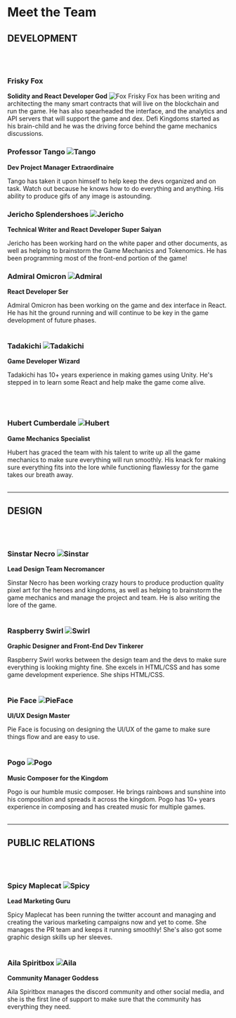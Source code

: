 # Meet the Team

## DEVELOPMENT
<br /><br />

### Frisky Fox
**Solidity and React Developer God**
![Fox](https://dfk-hv.b-cdn.net/website-media/images/fox-100.gif)
Frisky Fox has been writing and architecting the many smart contracts that will live on the blockchain and run the game. He has also spearheaded the interface, and the analytics and API servers that will support the game and dex. Defi Kingdoms started as his brain-child and he was the driving force behind the game mechanics discussions.


### Professor Tango ![Tango](https://dfk-hv.b-cdn.net/website-media/images/tango-100.gif)
**Dev Project Manager Extraordinaire**

Tango has taken it upon himself to help keep the devs organized and on task. Watch out because he knows how to do everything and anything. His ability to produce gifs of any image is astounding.


### Jericho Splendershoes ![Jericho](https://dfk-hv.b-cdn.net/website-media/images/jericho-100.png)
**Technical Writer and React Developer Super Saiyan**

Jericho has been working hard on the white paper and other documents, as well as helping to brainstorm the Game Mechanics and Tokenomics. He has been programming most of the front-end portion of the game!


### Admiral Omicron ![Admiral](https://dfk-hv.b-cdn.net/website-media/images/admiral-100.gif)
**React Developer Ser**

Admiral Omicron has been working on the game and dex interface in React. He has hit the ground running and will continue to be key in the game development of future phases.
<br /><br />


### Tadakichi ![Tadakichi](https://dfk-hv.b-cdn.net/website-media/images/tadakichi-100.gif)
**Game Developer Wizard**

Tadakichi has 10+ years experience in making games using Unity. He's stepped in to learn some React and help make the game come alive.
<br /><br /><br /><br />


### Hubert Cumberdale ![Hubert](https://dfk-hv.b-cdn.net/website-media/images/hubert-100.gif)
**Game Mechanics Specialist**

Hubert has graced the team with his talent to write up all the game mechanics to make sure everything will run smoothly. His knack for making sure everything fits into the lore while functioning flawlessy for the game takes our breath away.
<br /><br />

---

## DESIGN
<br /><br />


### Sinstar Necro ![Sinstar](https://dfk-hv.b-cdn.net/website-media/images/sinstar-100.gif)
**Lead Design Team Necromancer**

Sinstar Necro has been working crazy hours to produce production quality pixel art for the heroes and kingdoms, as well as helping to brainstorm the game mechanics and manage the project and team. He is also writing the lore of the game.
<br /><br />


### Raspberry Swirl ![Swirl](https://dfk-hv.b-cdn.net/website-media/images/raspberry2.gif)
**Graphic Designer and Front-End Dev Tinkerer**

Raspberry Swirl works between the design team and the devs to make sure everything is looking mighty fine. She excels in HTML/CSS and has some game development experience. She ships HTML/CSS.
<br /><br />


### Pie Face ![PieFace](https://dfk-hv.b-cdn.net/website-media/images/pie-face-100.png)
**UI/UX Design Master**

Pie Face is focusing on designing the UI/UX of the game to make sure things flow and are easy to use.
<br /><br />


### Pogo ![Pogo](https://dfk-hv.b-cdn.net/website-media/images/pogo-100.gif)
**Music Composer for the Kingdom**

Pogo is our humble music composer. He brings rainbows and sunshine into his composition and spreads it across the kingdom. Pogo has 10+ years experience in composing and has created music for multiple games.
<br /><br />

---


## PUBLIC RELATIONS
<br /><br />


### Spicy Maplecat ![Spicy](https://dfk-hv.b-cdn.net/website-media/images/spicy-maple-cat-100.gif)
**Lead Marketing Guru**

Spicy Maplecat has been running the twitter account and managing and creating the various marketing campaigns now and yet to come. She manages the PR team and keeps it running smoothly! She's also got some graphic design skills up her sleeves.
<br /><br />


### Aila Spiritbox ![Aila](https://dfk-hv.b-cdn.net/website-media/images/aila-100.png)
**Community Manager Goddess**

Aila Spiritbox manages the discord community and other social media, and she is the first line of support to make sure that the community has everything they need.
<br /><br />
